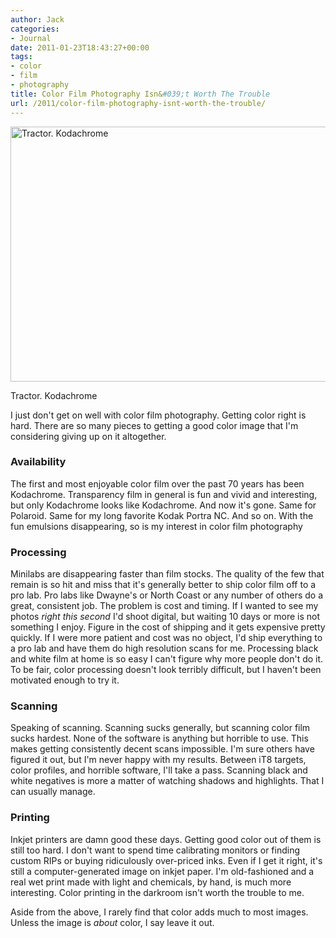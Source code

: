 ```yaml
---
author: Jack
categories:
- Journal
date: 2011-01-23T18:43:27+00:00
tags:
- color
- film
- photography
title: Color Film Photography Isn&#039;t Worth The Trouble
url: /2011/color-film-photography-isnt-worth-the-trouble/
---
```


[<img class="size-full wp-image-4444" src="/img/2015/04/2011-01-22-Scan-110122-0006-1.jpg" alt="Tractor. Kodachrome" width="600" height="408" srcset="/img/2015/04/2011-01-22-Scan-110122-0006-1.jpg 600w, /img/2015/04/2011-01-22-Scan-110122-0006-1-300x204.jpg 300w" sizes="(max-width: 600px) 100vw, 600px" />][1]

Tractor. Kodachrome

I just don't get on well with color film photography. Getting color right is hard. There are so many pieces to getting a good color image that I'm considering giving up on it altogether.

### Availability

The first and most enjoyable color film over the past 70 years has been Kodachrome. Transparency film in general is fun and vivid and interesting, but only Kodachrome looks like Kodachrome. And now it's gone. Same for Polaroid. Same for my long favorite Kodak Portra NC. And so on. With the fun emulsions disappearing, so is my interest in color film photography

### Processing

Minilabs are disappearing faster than film stocks. The quality of the few that remain is so hit and miss that it's generally better to ship color film off to a pro lab. Pro labs like Dwayne's or North Coast or any number of others do a great, consistent job. The problem is cost and timing. If I wanted to see my photos _right this second_ I'd shoot digital, but waiting 10 days or more is not something I enjoy. Figure in the cost of shipping and it gets expensive pretty quickly. If I were more patient and cost was no object, I'd ship everything to a pro lab and have them do high resolution scans for me. Processing black and white film at home is so easy I can't figure why more people don't do it. To be fair, color processing doesn't look terribly difficult, but I haven't been motivated enough to try it.

### Scanning

Speaking of scanning. Scanning sucks generally, but scanning color film sucks hardest. None of the software is anything but horrible to use. This makes getting consistently decent scans impossible. I'm sure others have figured it out, but I'm never happy with my results. Between iT8 targets, color profiles, and horrible software, I'll take a pass. Scanning black and white negatives is more a matter of watching shadows and highlights. That I can usually manage.

### Printing

Inkjet printers are damn good these days. Getting good color out of them is still too hard. I don't want to spend time calibrating monitors or finding custom RIPs or buying ridiculously over-priced inks. Even if I get it right, it's still a computer-generated image on inkjet paper. I'm old-fashioned and a real wet print made with light and chemicals, by hand, is much more interesting. Color printing in the darkroom isn't worth the trouble to me.

Aside from the above, I rarely find that color adds much to most images. Unless the image is _about_ color, I say leave it out.

 [1]: /img/2015/04/2011-01-22-Scan-110122-0006-1.jpg
